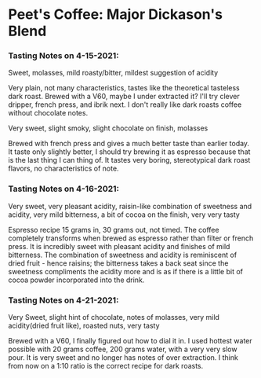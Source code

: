# Peet's Coffee: Major Dickason's Blend


### Tasting Notes on 4-15-2021:
Sweet, molasses, mild roasty/bitter, mildest suggestion of acidity

Very plain, not many characteristics, tastes like the theoretical tasteless dark roast. Brewed with a V60, maybe I under extracted it? I'll try clever dripper, french press, and ibrik next. I don't really like dark roasts coffee without chocolate notes.

Very sweet, slight smoky, slight chocolate on finish, molasses

Brewed with french press and gives a much better taste than earlier today. It taste only slightly better, I should try brewing it as espresso because that is the last thing I can thing of. It tastes very boring, stereotypical dark roast flavors, no characteristics of note.

### Tasting Notes on 4-16-2021:
Very sweet, very pleasant acidity, raisin-like combination of sweetness and acidity, very mild bitterness, a bit of cocoa on the finish, very very tasty

Espresso recipe 15 grams in, 30 grams out, not timed. The coffee completely transforms when brewed as espresso rather than filter or french press. It is incredibly sweet with pleasant acidity and finishes of mild bitterness. The combination of sweetness and acidity is reminiscent of dried fruit - hence raisins; the bitterness takes a back seat since the sweetness compliments the acidity more and is as if there is a little bit of cocoa powder incorporated into the drink.

### Tasting Notes on 4-21-2021:
Very Sweet, slight hint of chocolate, notes of molasses, very mild acidity(dried fruit like), roasted nuts, very tasty

Brewed with a V60, I finally figured out how to dial it in. I used hottest water possible with 20 grams coffee, 200 grams water, with a very very slow pour. It is very sweet and no longer has notes of over extraction. I think from now on a 1:10 ratio is the correct recipe for dark roasts.

